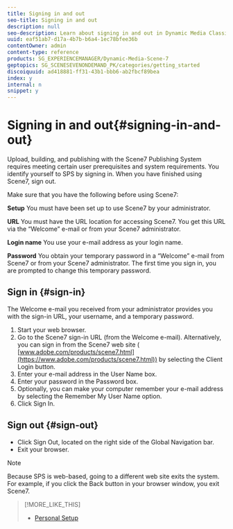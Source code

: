 ```yaml
---
title: Signing in and out
seo-title: Signing in and out
description: null
seo-description: Learn about signing in and out in Dynamic Media Classic
uuid: eaf51ab7-d17a-4b7b-b6a4-1ec78bfee36b
contentOwner: admin
content-type: reference
products: SG_EXPERIENCEMANAGER/Dynamic-Media-Scene-7
geptopics: SG_SCENESEVENONDEMAND_PK/categories/getting_started
discoiquuid: ad418881-ff31-43b1-bbb6-ab2fbcf89bea
index: y
internal: n
snippet: y
---
```


# Signing in and out{#signing-in-and-out}

Upload, building, and publishing with the Scene7 Publishing System requires meeting certain user prerequisites and system requirements. You identify yourself to SPS by signing in. When you have finished using Scene7, sign out.

Make sure that you have the following before using Scene7:

**Setup** You must have been set up to use Scene7 by your administrator.

**URL** You must have the URL location for accessing Scene7. You get this URL via the “Welcome” e-mail or from your Scene7 administrator.

**Login name** You use your e-mail address as your login name.

**Password** You obtain your temporary password in a “Welcome” e-mail from Scene7 or from your Scene7 administrator. The first time you sign in, you are prompted to change this temporary password.

## Sign in {#sign-in}

The Welcome e-mail you received from your administrator provides you with the sign-in URL, your username, and a temporary password.

1. Start your web browser.
1. Go to the Scene7 sign-in URL (from the Welcome e-mail). Alternatively, you can sign in from the Scene7 web site ( [www.adobe.com/products/scene7.html](https://www.adobe.com/products/scene7.html)) by selecting the Client Login button.
1. Enter your e-mail address in the User Name box.
1. Enter your password in the Password box.
1. Optionally, you can make your computer remember your e-mail address by selecting the Remember My User Name option.
1. Click Sign In.

## Sign out {#sign-out}

* Click Sign Out, located on the right side of the Global Navigation bar.
* Exit your browser.

>[!NOTE]
>
>Because SPS is web-based, going to a different web site exits the system. For example, if you click the Back button in your browser window, you exit Scene7.

>[!MORE_LIKE_THIS]
>
>* [Personal Setup](personal-setup.md#personal_setup)
